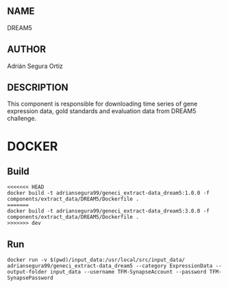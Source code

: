 ## NAME

DREAM5

## AUTHOR

Adrián Segura Ortiz

## DESCRIPTION

This component is responsible for downloading time series of gene expression data, gold standards and evaluation data from DREAM5 challenge.

# DOCKER

## Build

```
<<<<<<< HEAD
docker build -t adriansegura99/geneci_extract-data_dream5:1.0.0 -f components/extract_data/DREAM5/Dockerfile .
=======
docker build -t adriansegura99/geneci_extract-data_dream5:3.0.0 -f components/extract_data/DREAM5/Dockerfile .
>>>>>>> dev
```

## Run

```
docker run -v $(pwd)/input_data:/usr/local/src/input_data/ adriansegura99/geneci_extract-data_dream5 --category ExpressionData --output-folder input_data --username TFM-SynapseAccount --password TFM-SynapsePassword
```
